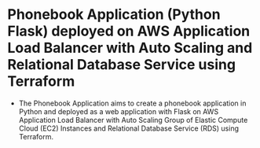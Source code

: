 # Phonebook Application (Python Flask) deployed on AWS Application Load Balancer with Auto Scaling and Relational Database Service using Terraform

- The Phonebook Application aims to create a phonebook application in Python and deployed as a web application with Flask on AWS Application Load Balancer with Auto Scaling Group of Elastic Compute Cloud (EC2) Instances and Relational Database Service (RDS) using Terraform.
